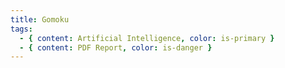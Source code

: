 ```yaml
---
title: Gomoku
tags:
  - { content: Artificial Intelligence, color: is-primary }
  - { content: PDF Report, color: is-danger }
---
```


<Pdf file="/pdfs/gomoku.pdf"/>
